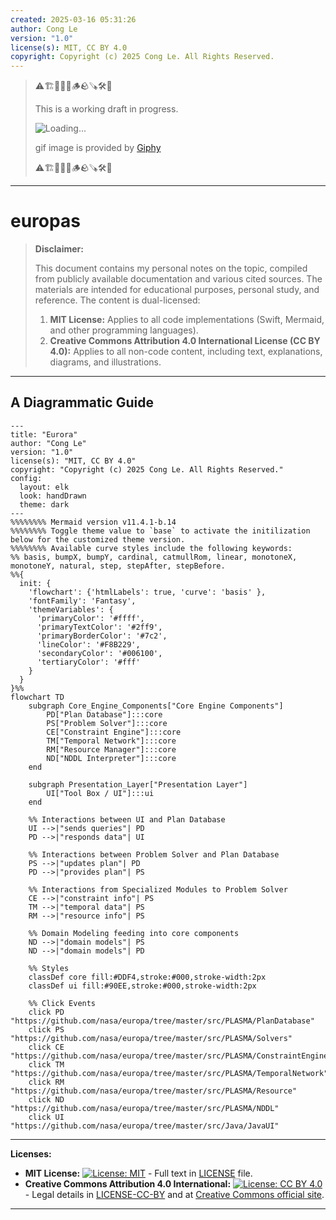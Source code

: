 ```yaml
---
created: 2025-03-16 05:31:26
author: Cong Le
version: "1.0"
license(s): MIT, CC BY 4.0
copyright: Copyright (c) 2025 Cong Le. All Rights Reserved.
---
```



> ⚠️🏗️🚧🦺🧱🪵🪨🪚🛠️👷
> 
> This is a working draft in progress.
> 
> ![Loading...](https://media2.giphy.com/media/v1.Y2lkPTc5MGI3NjExdTRpa2prOHB3anZudmk1dWI2c2U4MTcyZ2gybDl4M2RiaWU3M2Q3MyZlcD12MV9pbnRlcm5hbF9naWZfYnlfaWQmY3Q9Zw/DbXSzkKLzy96e3uukf/giphy.gif)
> 
> gif image is provided by [Giphy](https://giphy.com)
> 
> ⚠️🏗️🚧🦺🧱🪵🪨🪚🛠️👷

----


# europas
> **Disclaimer:**
>
> This document contains my personal notes on the topic,
> compiled from publicly available documentation and various cited sources.
> The materials are intended for educational purposes, personal study, and reference.
> The content is dual-licensed:
> 1. **MIT License:** Applies to all code implementations (Swift, Mermaid, and other programming languages).
> 2. **Creative Commons Attribution 4.0 International License (CC BY 4.0):** Applies to all non-code content, including text, explanations, diagrams, and illustrations.
---


## A Diagrammatic Guide 



```mermaid
---
title: "Eurora"
author: "Cong Le"
version: "1.0"
license(s): "MIT, CC BY 4.0"
copyright: "Copyright (c) 2025 Cong Le. All Rights Reserved."
config:
  layout: elk
  look: handDrawn
  theme: dark
---
%%%%%%%% Mermaid version v11.4.1-b.14
%%%%%%%% Toggle theme value to `base` to activate the initilization below for the customized theme version.
%%%%%%%% Available curve styles include the following keywords:
%% basis, bumpX, bumpY, cardinal, catmullRom, linear, monotoneX, monotoneY, natural, step, stepAfter, stepBefore.
%%{
  init: {
    'flowchart': {'htmlLabels': true, 'curve': 'basis' },
    'fontFamily': 'Fantasy',
    'themeVariables': {
      'primaryColor': '#ffff',
      'primaryTextColor': '#2ff9',
      'primaryBorderColor': '#7c2',
      'lineColor': '#F8B229',
      'secondaryColor': '#006100',
      'tertiaryColor': '#fff'
    }
  }
}%%
flowchart TD
    subgraph Core_Engine_Components["Core Engine Components"]
        PD["Plan Database"]:::core
        PS["Problem Solver"]:::core
        CE["Constraint Engine"]:::core
        TM["Temporal Network"]:::core
        RM["Resource Manager"]:::core
        ND["NDDL Interpreter"]:::core
    end

    subgraph Presentation_Layer["Presentation Layer"]
        UI["Tool Box / UI"]:::ui
    end

    %% Interactions between UI and Plan Database
    UI -->|"sends queries"| PD
    PD -->|"responds data"| UI

    %% Interactions between Problem Solver and Plan Database
    PS -->|"updates plan"| PD
    PD -->|"provides plan"| PS

    %% Interactions from Specialized Modules to Problem Solver
    CE -->|"constraint info"| PS
    TM -->|"temporal data"| PS
    RM -->|"resource info"| PS

    %% Domain Modeling feeding into core components
    ND -->|"domain models"| PS
    ND -->|"domain models"| PD

    %% Styles
    classDef core fill:#DDF4,stroke:#000,stroke-width:2px
    classDef ui fill:#90EE,stroke:#000,stroke-width:2px

    %% Click Events
    click PD "https://github.com/nasa/europa/tree/master/src/PLASMA/PlanDatabase"
    click PS "https://github.com/nasa/europa/tree/master/src/PLASMA/Solvers"
    click CE "https://github.com/nasa/europa/tree/master/src/PLASMA/ConstraintEngine"
    click TM "https://github.com/nasa/europa/tree/master/src/PLASMA/TemporalNetwork"
    click RM "https://github.com/nasa/europa/tree/master/src/PLASMA/Resource"
    click ND "https://github.com/nasa/europa/tree/master/src/PLASMA/NDDL"
    click UI "https://github.com/nasa/europa/tree/master/src/Java/JavaUI"

```





---
**Licenses:**

- **MIT License:**  [![License: MIT](https://img.shields.io/badge/License-MIT-yellow.svg)](LICENSE) - Full text in [LICENSE](LICENSE) file.
- **Creative Commons Attribution 4.0 International:** [![License: CC BY 4.0](https://licensebuttons.net/l/by/4.0/88x31.png)](LICENSE-CC-BY) - Legal details in [LICENSE-CC-BY](LICENSE-CC-BY) and at [Creative Commons official site](http://creativecommons.org/licenses/by/4.0/).

---
